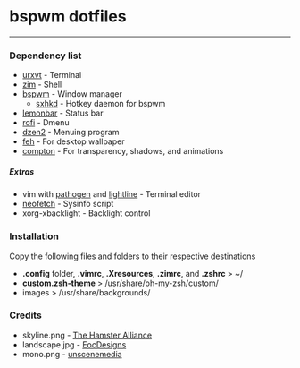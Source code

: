 # bspwm dotfiles
---
### Dependency list
- [urxvt](https://wiki.archlinux.org/index.php/rxvt-unicode) - Terminal
- [zim](https://github.com/eriner/zim) - Shell
- [bspwm](https://github.com/baskerville/bspwm) - Window manager
    - [sxhkd](https://github.com/baskerville/sxhkd) - Hotkey daemon for bspwm
- [lemonbar](https://github.com/LemonBoy/bar) - Status bar
- [rofi](https://github.com/DaveDavenport/rofi) - Dmenu
- [dzen2](https://github.com/robm/dzen) - Menuing program
- [feh](https://github.com/derf/feh) - For desktop wallpaper
- [compton](https://github.com/chjj/compton) - For transparency, shadows, and animations

##### Extras
- vim with [pathogen](https://github.com/tpope/vim-pathogen) and [lightline](https://github.com/itchyny/lightline.vim) - Terminal editor
- [neofetch](https://github.com/dylanaraps/neofetch) - Sysinfo script
- xorg-xbacklight - Backlight control

### Installation
Copy the following files and folders to their respective destinations
- **.config** folder, **.vimrc**, **.Xresources**, **.zimrc**, and **.zshrc** > ~/
- **custom.zsh-theme** > /usr/share/oh-my-zsh/custom/
- images > /usr/share/backgrounds/

### Credits
- skyline.png - [The Hamster Alliance](http://www.hamsteralliance.com/)
- landscape.jpg - [EocDesigns](http://eocdesigns.deviantart.com/art/Flat-Landscape-554894483)
- mono.png - [unscenemedia](http://unscenemedia.deviantart.com/art/Low-Poly-Dual-Screen-Wallpaper-580474565)
